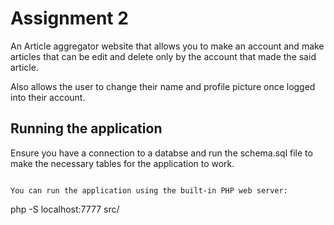 # Assignment 2

An Article aggregator website that allows you to make an account and make 
articles that can be edit and delete only by the account that made the said article.

Also allows the user to change their name and profile picture once logged into their account.

## Running the application

Ensure you have a connection to a databse and run the schema.sql file to make the necessary tables for the application to work.

```

You can run the application using the built-in PHP web server:

```
php -S localhost:7777 src/
